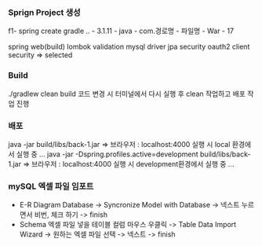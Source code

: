 ### Sprign Project 생성
f1- spring create gradle .. - 3.1.11 - java - com.경로명 - 파일명 - War - 17

spring web(build)
lombok
validation
mysql driver
jpa
security
oauth2 client security
=> selected

### Build
./gradlew clean build
코드 변경 시 터미널에서 다시 실행 후 clean 작업하고 배포 작업 진행

### 배포
java -jar build/libs/back-1.jar
=> 브라우저 : localhost:4000 실행 시 local 환경에서 실행 중 ...
java -jar -Dspring.profiles.active=development build/libs/back-1.jar
=> 브라우저 : localhost:4000 실행 시 development환경에서 실행 중 ...

### mySQL 엑셀 파일 임포트
- E-R Diagram
Database -> Syncronize Model with Database -> 넥스트 누르면서 비번, 체크 하기 -> finish
- Schema
엑셀 파일 넣을 테이블 컬럼 마우스 우클릭 -> Table Data Import Wizard -> 원하는 엑셀 파일 선택 -> 넥스트 -> finish

